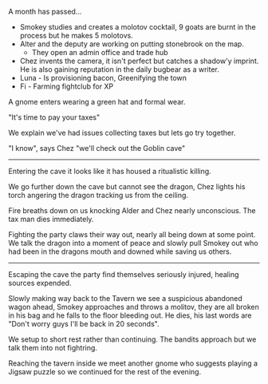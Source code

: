 A month has passed...

* Smokey studies and creates a molotov cocktail, 9 goats are burnt in the process but he makes 5 molotovs.
* Alter and the deputy are working on putting stonebrook on the map.
	* They open an admin office and trade hub
* Chez invents the camera, it isn't perfect but catches a shadow'y imprint. He is also gaining reputation in the daily bugbear as a writer.
* Luna - Is provisioning bacon, Greenifying the town
* Fi - Farming fightclub for XP

A gnome enters wearing a green hat and formal wear.

"It's time to pay your taxes"

We explain we've had issues collecting taxes but lets go try together.

"I know", says Chez "we'll check out the Goblin cave"

---

Entering the cave it looks like it has housed a ritualistic killing.

We go further down the cave but cannot see the dragon, Chez lights his torch angering the dragon tracking us from the ceiling. 

Fire breaths down on us knocking Alder and Chez nearly unconscious.
The tax man dies immediately. 

Fighting the party claws their way out, nearly all being down at some point.
We talk the dragon into a moment of peace and slowly pull Smokey out who had been in the dragons mouth and downed while saving us others.

---

Escaping the cave the party find themselves seriously injured, healing sources expended. 

Slowly making way back to the Tavern we see a suspicious abandoned wagon ahead, Smokey approaches and throws a molitov, they are all broken in his bag and he falls to the floor bleeding out.
He dies, his last words are "Don't worry guys I'll be back in 20 seconds".

We setup to short rest rather than continuing. The bandits approach but we talk them into not fightring.

Reaching the tavern inside we meet another gnome who suggests playing a Jigsaw puzzle so we continued for the rest of the evening.